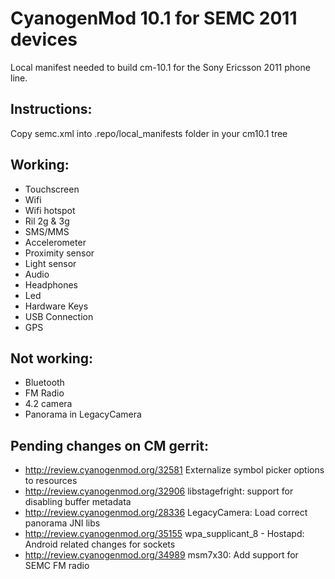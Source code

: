 CyanogenMod 10.1 for SEMC 2011 devices
===============

Local manifest needed to build cm-10.1 for the Sony Ericsson 2011 phone line.

Instructions:
-------------

Copy semc.xml into .repo/local_manifests folder in your cm10.1 tree

Working:
-------------
* Touchscreen
* Wifi
* Wifi hotspot
* Ril 2g & 3g
* SMS/MMS
* Accelerometer
* Proximity sensor
* Light sensor
* Audio
* Headphones
* Led
* Hardware Keys
* USB Connection
* GPS

Not working:
-------------
* Bluetooth
* FM Radio
* 4.2 camera
* Panorama in LegacyCamera

Pending changes on CM gerrit:
-------------
* http://review.cyanogenmod.org/32581 Externalize symbol picker options to resources
* http://review.cyanogenmod.org/32906 libstagefright: support for disabling buffer metadata
* http://review.cyanogenmod.org/28336 LegacyCamera: Load correct panorama JNI libs
* http://review.cyanogenmod.org/35155 wpa_supplicant_8 - Hostapd: Android related changes for sockets
* http://review.cyanogenmod.org/34989 msm7x30: Add support for SEMC FM radio
